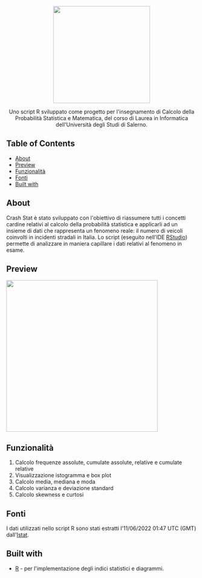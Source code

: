 <p align="center">
  <img src="https://github.com/raffaeleav/crash-stat/assets/114619463/c76b7500-ac62-4b39-b920-ef1f5a57380e" width="256" heigth="256">
</p>

<p align="center">
  Uno script R sviluppato come progetto per l'insegnamento di Calcolo della Probabilità Statistica e Matematica, del corso di Laurea in Informatica dell'Università degli Studi di Salerno.
</p>


## Table of Contents
- [About](#About)
- [Preview](#Preview)
- [Funzionalità](#Funzionalità)
- [Fonti](#Fonti)
- [Built with](#Built-with)


## About
  Crash Stat è stato sviluppato con l'obiettivo di riassumere tutti i concetti cardine relativi al calcolo della probabilità statistica e applicarli ad un insieme di dati che rappresenta un fenomeno reale: il numero di 
  veicoli coinvolti in incidenti stradali in Italia. Lo script (eseguito nell'IDE [RStudio](https://posit.co/download/rstudio-desktop/)) permette di analizzare in maniera capillare i dati relativi al fenomeno in esame.


## Preview
<p>
  <img src="https://github.com/raffaeleav/crash-stat/assets/114619463/4fd2b53c-fd7a-40b9-b753-ab7a577bd943" width="400" heigth="400">
</p>


## Funzionalità 
1) Calcolo frequenze assolute, cumulate assolute, relative e cumulate relative
2) Visualizzazione istogramma e box plot 
3) Calcolo media, mediana e moda
4) Calcolo varianza e deviazione standard
5) Calcolo skewness e curtosi


## Fonti 
I dati utilizzati nello script R sono stati estratti l'11/06/2022 01:47 UTC (GMT) dall'[Istat](https://www.istat.it/).


## Built with
- [R](https://www.r-project.org/) - per l'implementazione degli indici statistici e diagrammi.
